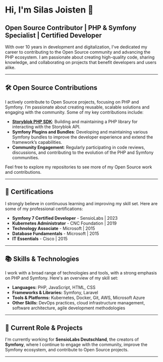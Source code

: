 # Hi, I'm Silas Joisten 👋

## Open Source Contributor | PHP & Symfony Specialist | Certified Developer

With over 10 years in development and digitalization, I've dedicated my career to contributing to the Open Source community and advancing the PHP ecosystem. I am passionate about creating high-quality code, sharing knowledge, and collaborating on projects that benefit developers and users alike.

---

## 🛠 Open Source Contributions

I actively contribute to Open Source projects, focusing on PHP and Symfony. I’m passionate about creating reusable, scalable solutions and engaging with the community. Some of my key contributions include:

- **[Storyblok PHP SDK](https://github.com/storyblok/storyblok-php-sdk)**: Building and maintaining a PHP library for interacting with the Storyblok API.
- **Symfony Plugins and Bundles**: Developing and maintaining various Symfony bundles to improve the developer experience and extend the framework’s capabilities.
- **Community Engagement**: Regularly participating in code reviews, discussions, and contributing to the evolution of the PHP and Symfony communities.

Feel free to explore my repositories to see more of my Open Source work and contributions.

---

## 🏅 Certifications

I strongly believe in continuous learning and improving my skill set. Here are some of my professional certifications:

- **Symfony 7 Certified Developer** - SensioLabs | 2023
- **Kubernetes Administrator** - CNC Foundation | 2019  
- **Technology Associate** - Microsoft | 2015  
- **Database Fundamentals** - Microsoft | 2015  
- **IT Essentials** - Cisco | 2015  

---

## 📚 Skills & Technologies

I work with a broad range of technologies and tools, with a strong emphasis on PHP and Symfony. Here's an overview of my skill set:

- **Languages:** PHP, JavaScript, HTML, CSS
- **Frameworks & Libraries:** Symfony, Laravel
- **Tools & Platforms:** Kubernetes, Docker, Git, AWS, Microsoft Azure
- **Other Skills:** DevOps practices, cloud infrastructure management, software architecture, agile development methodologies

---

## 🚀 Current Role & Projects

I'm currently working for **SensioLabs Deutschland**, the creators of **Symfony**, where I continue to engage with the community, improve the Symfony ecosystem, and contribute to Open Source projects.

---
